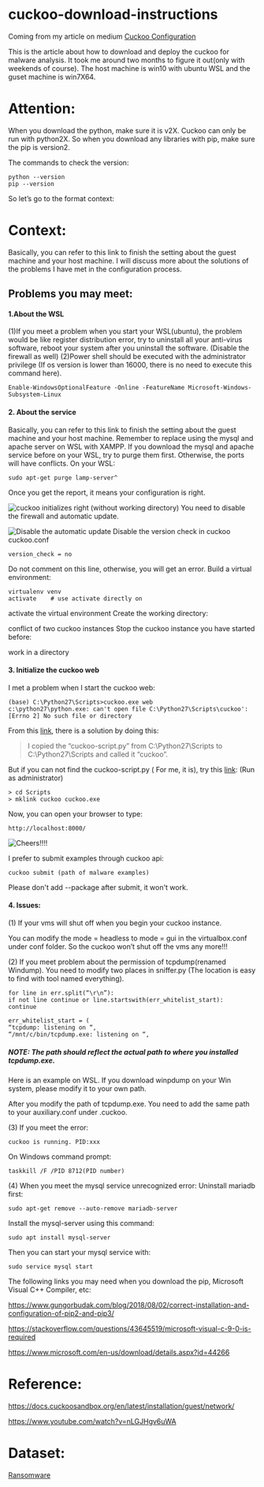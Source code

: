 # cuckoo-download-instructions

Coming from my article on medium [Cuckoo Configuration](https://medium.com/@Newt_Tan/cuckoo-configuration-f40a395995c0)

This is the article about how to download and deploy the cuckoo for malware analysis. It took me around two months to figure it out(only with weekends of course). The host machine is win10 with ubuntu WSL and the guset machine is win7X64.

# Attention:
When you download the python, make sure it is v2X. Cuckoo can only be run with python2X. So when you download any libraries with pip, make sure the pip is version2.

The commands to check the version:
```
python --version
pip --version
```
So let’s go to the format context:

# Context:
Basically, you can refer to this link to finish the setting about the guest machine and your host machine. I will discuss more about the solutions of the problems I have met in the configuration process.

## Problems you may meet:

#### 1.About the WSL

(1)If you meet a problem when you start your WSL(ubuntu), the problem would be like register distribution error, try to uninstall all your anti-virus software, reboot your system after you uninstall the software. (Disable the firewall as well)
(2)Power shell should be executed with the administrator privilege (If os version is lower than 16000, there is no need to execute this command here).
```
Enable-WindowsOptionalFeature -Online -FeatureName Microsoft-Windows-Subsystem-Linux
```

#### 2. About the service

Basically, you can refer to this link to finish the setting about the guest machine and your host machine. Remember to replace using the mysql and apache server on WSL with XAMPP.
If you download the mysql and apache service before on your WSL, try to purge them first. Otherwise, the ports will have conflicts.
On your WSL:
```
sudo apt-get purge lamp-server^
```
Once you get the report, it means your configuration is right.

![cuckoo initializes right (without working directory)](https://github.com/Wapiti08/cuckoo-download-instructions/blob/master/Cuckoo/cuckoo_success.PNG)
You need to disable the firewall and automatic update.

![Disable the automatic update](https://github.com/Wapiti08/cuckoo-download-instructions/blob/master/Cuckoo/check_update.PNG)
Disable the version check in cuckoo cuckoo.conf
```
version_check = no
```
Do not comment on this line, otherwise, you will get an error.
Build a virtual environment:
```
virtualenv venv
activate    # use activate directly on 
```
activate the virtual environment
Create the working directory:

conflict of two cuckoo instances
Stop the cuckoo instance you have started before:

work in a directory

#### 3. Initialize the cuckoo web

I met a problem when I start the cuckoo web:
```
(base) C:\Python27\Scripts>cuckoo.exe web
c:\python27\python.exe: can't open file C:\Python27\Scripts\cuckoo': [Errno 2] No such file or directory
```

From this [link](https://github.com/cuckoosandbox/cuckoo/issues/1424), there is a solution by doing this:
> I copied the “cuckoo-script.py” from C:\Python27\Scripts to C:\Python27\Scripts and called it “cuckoo”.

But if you can not find the cuckoo-script.py ( For me, it is), try this [link](https://github.com/cuckoosandbox/cuckoo/issues/2439):
(Run as administrator)
```
> cd Scripts
> mklink cuckoo cuckoo.exe
```
Now, you can open your browser to type:
```
http://localhost:8000/
```
![Cheers!!!!](https://github.com/Wapiti08/cuckoo-download-instructions/blob/master/Cuckoo/local_success.png)


I prefer to submit examples through cuckoo api:
```
cuckoo submit (path of malware examples)
```
Please don't add --package after submit, it won't work.

#### 4. Issues:

(1) If your vms will shut off when you begin your cuckoo instance.

You can modify the mode = headless to mode = gui in the virtualbox.conf under conf folder. So the cuckoo won’t shut off the vms any more!!!

(2) If you meet problem about the permission of tcpdump(renamed Windump). You need to modify two places in sniffer.py (The location is easy to find with tool named everything).

```
for line in err.split(“\r\n”):
if not line continue or line.startswith(err_whitelist_start):
continue
```

```
err_whitelist_start = (
“tcpdump: listening on “,
“/mnt/c/bin/tcpdump.exe: listening on “,
```
##### NOTE: The path should reflect the actual path to where you installed tcpdump.exe.

Here is an example on WSL. If you download winpdump on your Win system, please modify it to your own path.

After you modify the path of tcpdump.exe. You need to add the same path to your auxiliary.conf under .cuckoo.

(3) If you meet the error: 
```
cuckoo is running. PID:xxx
```
On Windows command prompt:
```
taskkill /F /PID 8712(PID number)
```
(4) When you meet the mysql service unrecognized error:
Uninstall mariadb first:
```
sudo apt-get remove --auto-remove mariadb-server
```

Install the mysql-server using this command:
```
sudo apt install mysql-server
```

Then you can start your mysql service with:
```
sudo service mysql start
```

The following links you may need when you download the pip, Microsoft Visual C++ Compiler, etc:

https://www.gungorbudak.com/blog/2018/08/02/correct-installation-and-configuration-of-pip2-and-pip3/

https://stackoverflow.com/questions/43645519/microsoft-visual-c-9-0-is-required

https://www.microsoft.com/en-us/download/details.aspx?id=44266

# Reference:
https://docs.cuckoosandbox.org/en/latest/installation/guest/network/

https://www.youtube.com/watch?v=nLGJHgv6uWA

# Dataset:
[Ransomware](https://github.com/Wapiti08/Ransomware_Set)


